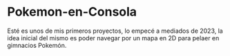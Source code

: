 # Pokemon-en-Consola
Esté es unos de mis primeros proyectos, lo empecé a mediados de 2023, la idea inicial del mismo es poder navegar por un mapa en 2D para pelaer en gimnacios Pokemón.
